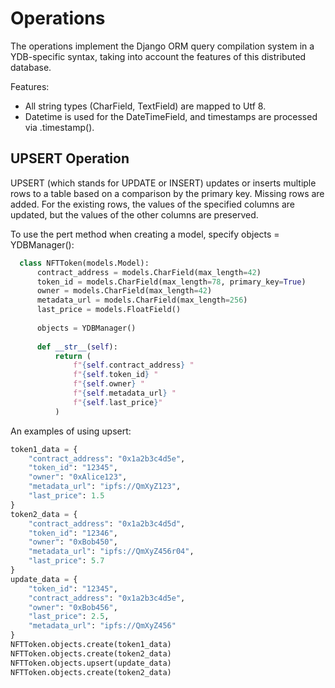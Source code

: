 Operations
===

The operations implement the Django ORM query compilation system in a YDB-specific syntax, taking into account the features of this distributed database.

Features:
- All string types (CharField, TextField) are mapped to Utf 8.
- Datetime is used for the DateTimeField, and timestamps are processed via .timestamp().

## UPSERT Operation
UPSERT (which stands for UPDATE or INSERT) updates or inserts multiple rows to a table based on a comparison by the primary key.
Missing rows are added. For the existing rows, the values of the specified columns are updated, but the values of the other columns are preserved.

To use the pert method when creating a model, specify objects = YDBManager():
```python
  class NFTToken(models.Model):
      contract_address = models.CharField(max_length=42)
      token_id = models.CharField(max_length=78, primary_key=True)
      owner = models.CharField(max_length=42)
      metadata_url = models.CharField(max_length=256)
      last_price = models.FloatField()
  
      objects = YDBManager()
  
      def __str__(self):
          return (
              f"{self.contract_address} "
              f"{self.token_id} "
              f"{self.owner} "
              f"{self.metadata_url} "
              f"{self.last_price}"
          )
```
An examples of using upsert:
```python
token1_data = {
    "contract_address": "0x1a2b3c4d5e",
    "token_id": "12345",
    "owner": "0xAlice123",
    "metadata_url": "ipfs://QmXyZ123",
    "last_price": 1.5
}
token2_data = {
    "contract_address": "0x1a2b3c4d5d",
    "token_id": "12346",
    "owner": "0xBob450",
    "metadata_url": "ipfs://QmXyZ456r04",
    "last_price": 5.7
}
update_data = {
    "token_id": "12345",
    "contract_address": "0x1a2b3c4d5e",
    "owner": "0xBob456",
    "last_price": 2.5,
    "metadata_url": "ipfs://QmXyZ456"
}
NFTToken.objects.create(token1_data)
NFTToken.objects.create(token2_data)
NFTToken.objects.upsert(update_data)
NFTToken.objects.create(token2_data)
```